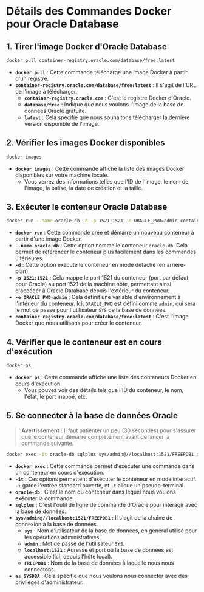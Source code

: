 # Détails des Commandes Docker pour Oracle Database

## 1. Tirer l'image Docker d'Oracle Database

```bash
docker pull container-registry.oracle.com/database/free:latest
```

-   **`docker pull`** : Cette commande télécharge une image Docker à partir d'un registre.
-   **`container-registry.oracle.com/database/free:latest`** : Il s'agit de l'URL de l'image à télécharger.
    -   **`container-registry.oracle.com`** : C'est le registre Docker d'Oracle.
    -   **`database/free`** : Indique que nous voulons l'image de la base de données Oracle gratuite.
    -   **`latest`** : Cela spécifie que nous souhaitons télécharger la dernière version disponible de l'image.

## 2. Vérifier les images Docker disponibles

```bash
docker images
```
- **`docker images`** : Cette commande affiche la liste des images Docker disponibles sur votre machine locale.
    -    Vous verrez des informations telles que l'ID de l'image, le nom de l'image, la balise, la date de création et la taille.
  
## 3. Exécuter le conteneur Oracle Database


```bash
docker run --name oracle-db -d -p 1521:1521 -e ORACLE_PWD=admin container-registry.oracle.com/database/free:latest
```

-   **`docker run`** : Cette commande crée et démarre un nouveau conteneur à partir d'une image Docker.
-   **`--name oracle-db`** : Cette option nomme le conteneur `oracle-db`. Cela permet de référencer le conteneur plus facilement dans les commandes ultérieures.
-   **`-d`** : Cette option exécute le conteneur en mode détaché (en arrière-plan).
-   **`-p 1521:1521`** : Cela mappe le port 1521 du conteneur (port par défaut pour Oracle) au port 1521 de la machine hôte, permettant ainsi d'accéder à Oracle Database depuis l'extérieur du conteneur.
-   **`-e ORACLE_PWD=admin`** : Cela définit une variable d'environnement à l'intérieur du conteneur. Ici, `ORACLE_PWD` est défini comme `admin`, qui sera le mot de passe pour l'utilisateur `SYS` de la base de données.
-   **`container-registry.oracle.com/database/free:latest`** : C'est l'image Docker que nous utilisons pour créer le conteneur.

## 4. Vérifier que le conteneur est en cours d'exécution

```bash
docker ps
```
-  **`docker ps`** : Cette commande affiche une liste des conteneurs Docker en cours d'exécution.
    -    Vous pouvez voir des détails tels que l'ID du conteneur, le nom, l'état, le port mappé, etc.

## 5. Se connecter à la base de données Oracle

> **Avertissement :** Il faut patienter un peu (30 secondes) pour s'assurer que le conteneur démarre complètement avant de lancer la commande suivante.

```bash
docker exec -it oracle-db sqlplus sys/admin@//localhost:1521/FREEPDB1 as SYSDBA
```
-   **`docker exec`** : Cette commande permet d'exécuter une commande dans un conteneur en cours d'exécution.
-   **`-it`** : Ces options permettent d'exécuter le conteneur en mode interactif. `-i` garde l'entrée standard ouverte, et `-t` alloue un pseudo-terminal.
-   **`oracle-db`** : C'est le nom du conteneur dans lequel nous voulons exécuter la commande.
-   **`sqlplus`** : C'est l'outil de ligne de commande d'Oracle pour interagir avec la base de données.
-   **`sys/admin@//localhost:1521/FREEPDB1`** : Il s'agit de la chaîne de connexion à la base de données.
    -   **`sys`** : Nom d'utilisateur de la base de données, en général utilisé pour les opérations administratives.
    -   **`admin`** : Mot de passe de l'utilisateur `SYS`.
    -   **`localhost:1521`** : Adresse et port où la base de données est accessible (ici, depuis l'hôte local).
    -   **`FREEPDB1`** : Nom de la base de données à laquelle nous nous connectons.
-   **`as SYSDBA`** : Cela spécifie que nous voulons nous connecter avec des privilèges d'administrateur.
